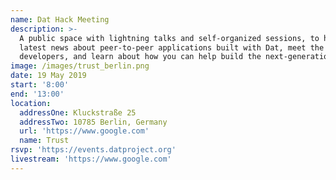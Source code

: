 ```yaml
---
name: Dat Hack Meeting
description: >-
  A public space with lightning talks and self-organized sessions, to hear the
  latest news about peer-to-peer applications built with Dat, meet the
  developers, and learn about how you can help build the next-generation web.
image: /images/trust_berlin.png
date: 19 May 2019
start: '8:00'
end: '13:00'
location:
  addressOne: Kluckstraße 25
  addressTwo: 10785 Berlin, Germany
  url: 'https://www.google.com'
  name: Trust
rsvp: 'https://events.datproject.org'
livestream: 'https://www.google.com'
---
```



